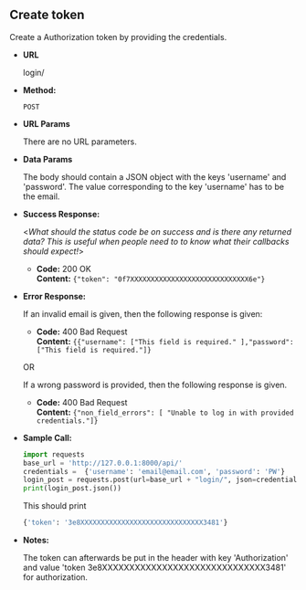 **Create token**
----
  Create a Authorization token by providing the credentials. 

* **URL**

  login/

* **Method:**
  
  `POST`
  
*  **URL Params**

   There are no URL parameters. 

* **Data Params**

  The body should contain a JSON object with the keys 'username' and 'password'. The value corresponding to the key 
  'username' has to be the email. 

* **Success Response:**
  
  <_What should the status code be on success and is there any returned data? This is useful when people need to to know what their callbacks should expect!_>

  * **Code:** 200 OK <br />
    **Content:** `{"token": "0f7XXXXXXXXXXXXXXXXXXXXXXXXXXXXX6e"}`
 
* **Error Response:**

  If an invalid email is given, then the following response is given: 
  * **Code:** 400 Bad Request <br />
    **Content:** `{{"username": ["This field is required." ],"password": ["This field is required."]}`

  OR
  
  If a wrong password is provided, then the following response is given. 

  * **Code:** 400 Bad Request <br />
    **Content:** `{"non_field_errors": [ "Unable to log in with provided credentials."]}`

* **Sample Call:**
    
    ```python
    import requests
    base_url = 'http://127.0.0.1:8000/api/'
    credentials =  {'username': 'email@email.com', 'password': 'PW'}
    login_post = requests.post(url=base_url + "login/", json=credentials)
    print(login_post.json())
    ```
    
    This should print
    
    ```python
    {'token': '3e8XXXXXXXXXXXXXXXXXXXXXXXXXXXXXX3481'}
    ```
  
* **Notes:**

    The token can afterwards be put in the header with key 'Authorization' and value 
    'token 3e8XXXXXXXXXXXXXXXXXXXXXXXXXXXXXX3481' for authorization. 

